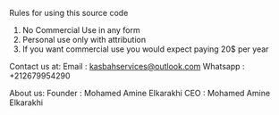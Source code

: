 Rules for using this source code

1. No Commercial Use in any form
2. Personal use only with attribution
3. If you want commercial use you would expect paying 20$ per year

Contact us at:
Email : kasbahservices@outlook.com
Whatsapp : +212679954290

About us:
Founder : Mohamed Amine Elkarakhi
CEO : Mohamed Amine Elkarakhi
